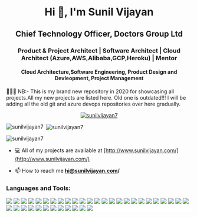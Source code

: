 <h1 align="center">Hi 👋, I'm Sunil Vijayan </h1>
<h2 align="center">Chief Technology Officer, Doctors Group Ltd</h2>
<h3 align="center">Product & Project Architect | Software Architect | Cloud Architect (Azure,AWS,Alibaba,GCP,Heroku) | Mentor</h3>
<h4 align="center">Cloud Architecture,Software Engineering, Product Design and Devleopment, Project Management</h4>
<p>
👋👋👋 NB:- This is my brand new repository in 2020 for showcasing all projects.All my new projects are listed here. Old one is outdated!!!
  I will be adding all the old git and azure devops repositories over here gradually.
</p>
<p align="center"> <a href="https://github.com/ryo-ma/github-profile-trophy"><img src="https://github-profile-trophy.vercel.app/?username=sunilvijayan7&theme=juicyfresh" alt="sunilvijayan7" /></a> </p>
<p><img align="left" src="https://github-readme-stats.vercel.app/api/top-langs?username=sunilvijayan7&show_icons=true&locale=en&layout=compact" alt="sunilvijayan7" /></p>

<p>&nbsp;<img align="center" src="https://github-readme-stats.vercel.app/api?username=sunilvijayan7&show_icons=true&locale=en" alt="sunilvijayan7" /></p>

<p><img align="center" src="https://github-readme-streak-stats.herokuapp.com/?user=sunilvijayan7&" alt="sunilvijayan7" /></p>

- 💻 All of my projects are available at [http://www.sunilvijayan.com/](http://www.sunilvijayan.com/)

- 📫 How to reach me **hi@sunilvijayan.com/**

<h3 align="left">Languages and Tools:</h3>
<p align="left" style="background:white;"> 
<a href="" target="_blank"><img src="https://raw.githubusercontent.com/sunilvijayan7/sunilvijayan7/main/Logos/azure.svg"/></a>
<a href="" target="_blank"><img src="https://raw.githubusercontent.com/sunilvijayan7/sunilvijayan7/main/Logos/alibaba.png"/></a>
<a href="" target="_blank"><img src="https://raw.githubusercontent.com/sunilvijayan7/sunilvijayan7/main/Logos/gcp.svg"/></a>
<a href="" target="_blank"><img src="https://raw.githubusercontent.com/sunilvijayan7/sunilvijayan7/main/Logos/aws.svg"/></a>
<a href="" target="_blank"><img src="https://raw.githubusercontent.com/sunilvijayan7/sunilvijayan7/main/Logos/android.svg"/></a>
<a href="" target="_blank"><img src="https://raw.githubusercontent.com/sunilvijayan7/sunilvijayan7/main/Logos/androidstudio.svg"/></a>
<a href="" target="_blank"><img src="https://raw.githubusercontent.com/sunilvijayan7/sunilvijayan7/main/Logos/angularjs.svg"/></a>
<a href="" target="_blank"><img src="https://raw.githubusercontent.com/sunilvijayan7/sunilvijayan7/main/Logos/apple.png"/></a>
<a href="" target="_blank"><img src="https://raw.githubusercontent.com/sunilvijayan7/sunilvijayan7/main/Logos/bootstrap.svg"/></a>
<a href="" target="_blank"><img src="https://raw.githubusercontent.com/sunilvijayan7/sunilvijayan7/main/Logos/cosmosdb.png"/></a>
<a href="" target="_blank"><img src="https://raw.githubusercontent.com/sunilvijayan7/sunilvijayan7/main/Logos/csharp.svg"/></a>
<a href="" target="_blank"><img src="https://raw.githubusercontent.com/sunilvijayan7/sunilvijayan7/main/Logos/css.svg"/></a>
<a href="" target="_blank"><img src="https://raw.githubusercontent.com/sunilvijayan7/sunilvijayan7/main/Logos/dart.svg"/></a>
<a href="" target="_blank"><img src="https://raw.githubusercontent.com/sunilvijayan7/sunilvijayan7/main/Logos/dotnetcore.svg"/></a>
<a href="" target="_blank"><img src="https://raw.githubusercontent.com/sunilvijayan7/sunilvijayan7/main/Logos/figma.svg"/></a>
<a href="" target="_blank"><img src="https://raw.githubusercontent.com/sunilvijayan7/sunilvijayan7/main/Logos/firebase.svg"/></a>
<a href="" target="_blank"><img src="https://raw.githubusercontent.com/sunilvijayan7/sunilvijayan7/main/Logos/flutter.svg"/></a>
<a href="" target="_blank"><img src="https://raw.githubusercontent.com/sunilvijayan7/sunilvijayan7/main/Logos/git.svg"/></a>
<a href="" target="_blank"><img src="https://raw.githubusercontent.com/sunilvijayan7/sunilvijayan7/main/Logos/github.svg"/></a>
<a href="" target="_blank"><img src="https://raw.githubusercontent.com/sunilvijayan7/sunilvijayan7/main/Logos/graphql.svg"/></a>
<a href="" target="_blank"><img src="https://raw.githubusercontent.com/sunilvijayan7/sunilvijayan7/main/Logos/heroku.svg"/></a>
<a href="" target="_blank"><img src="https://raw.githubusercontent.com/sunilvijayan7/sunilvijayan7/main/Logos/html5.svg"/></a>
<a href="" target="_blank"><img src="https://raw.githubusercontent.com/sunilvijayan7/sunilvijayan7/main/Logos/java.svg"/></a>
<a href="" target="_blank"><img src="https://raw.githubusercontent.com/sunilvijayan7/sunilvijayan7/main/Logos/javascript.svg"/></a>
<a href="" target="_blank"><img src="https://raw.githubusercontent.com/sunilvijayan7/sunilvijayan7/main/Logos/mongodb.svg"/></a>
<a href="" target="_blank"><img src="https://raw.githubusercontent.com/sunilvijayan7/sunilvijayan7/main/Logos/nodejs.svg"/></a>
<a href="" target="_blank"><img src="https://raw.githubusercontent.com/sunilvijayan7/sunilvijayan7/main/Logos/photoshop.svg"/></a>
<a href="" target="_blank"><img src="https://raw.githubusercontent.com/sunilvijayan7/sunilvijayan7/main/Logos/postgresql.svg"/></a>
<a href="" target="_blank"><img src="https://raw.githubusercontent.com/sunilvijayan7/sunilvijayan7/main/Logos/postman.png"/></a>
<a href="" target="_blank"><img src="https://raw.githubusercontent.com/sunilvijayan7/sunilvijayan7/main/Logos/python.svg"/></a>
<a href="" target="_blank"><img src="https://raw.githubusercontent.com/sunilvijayan7/sunilvijayan7/main/Logos/reactjs.svg"/></a>
<a href="" target="_blank"><img src="https://raw.githubusercontent.com/sunilvijayan7/sunilvijayan7/main/Logos/redis.svg"/></a>
<a href="" target="_blank"><img src="https://raw.githubusercontent.com/sunilvijayan7/sunilvijayan7/main/Logos/sass.svg"/></a>
<a href="" target="_blank"><img src="https://raw.githubusercontent.com/sunilvijayan7/sunilvijayan7/main/Logos/sketch.svg"/></a>
<a href="" target="_blank"><img src="https://raw.githubusercontent.com/sunilvijayan7/sunilvijayan7/main/Logos/sql.png"/></a>
<a href="" target="_blank"><img src="https://raw.githubusercontent.com/sunilvijayan7/sunilvijayan7/main/Logos/sqlite.svg"/></a>
<a href="" target="_blank"><img src="https://raw.githubusercontent.com/sunilvijayan7/sunilvijayan7/main/Logos/xd.svg"/></a>
</p>
